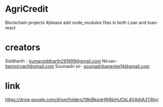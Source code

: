 # AgriCredit
Blockchain projects
#please add node_modules files in both Loan and loan-react
# creators
Siddharth - kumarsiddharth291999@gmail.com
Nirvan- itaminirvan1@gmail.com
Soumadri sir- soumadribanerjee14@gmail.com
# link
https://drive.google.com/drive/folders/19kiBkpgHRj8biHJCkL4V4djiA3T8ljyj
